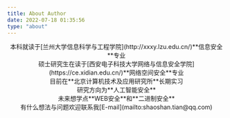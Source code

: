 ```yaml
---
title: About Author
date: 2022-07-18 01:35:56
type: "about"
---
```


<center>本科就读于[兰州大学信息科学与工程学院](http://xxxy.lzu.edu.cn/)**信息安全**专业</center>

<center>硕士研究生在读于[西安电子科技大学网络与信息安全学院](https://ce.xidian.edu.cn/)**网络空间安全**专业</center>

<center>目前在**北京计算机技术及应用研究所**长期实习</center>
<center>研究方向为**人工智能安全**</center>

<center>未来想学点**WEB安全**和**二进制安全**</center>

<center>有什么想法与问题欢迎联系我[E-mail](mailto:shaoshan.tian@qq.com)</center>